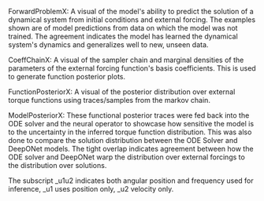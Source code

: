 ForwardProblemX: A visual of the model's ability to predict the solution of a dynamical system from initial conditions and external forcing.
The examples shown are of model predictions from data on which the model was not trained. The agreement indicates the model has learned 
the dynamical system's dynamics and generalizes well to new, unseen data. 

CoeffChainX: A visual of the sampler chain and marginal densities of the parameters of the external forcing function's 
basis coefficients. This is used to generate function posterior plots. 

FunctionPosteriorX: A visual of the posterior distribution over external torque functions using traces/samples from the markov chain.

ModelPosteriorX: These functional posterior traces were fed back into the ODE solver and the neural operator to showcase how sensitive
the model is to the uncertainty in the inferred torque function distribution. This was also done to compare the solution distribution
between the ODE Solver and DeepONet models. The tight overlap indicates agreement between how the ODE solver and DeepONet warp the 
distribution over external forcings to the distribution over solutions. 

The subscript _u1u2 indicates both angular position and frequency used for inference, _u1 uses position only, _u2 velocity only. 
